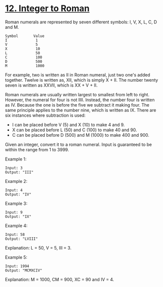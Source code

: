 [12. Integer to Roman](https://leetcode.com/problems/integer-to-roman/)
======================
Roman numerals are represented by seven different symbols: I, V, X, L, C, D and M.
```
Symbol       Value
I             1
V             5
X             10
L             50
C             100
D             500
M             1000
```

For example, two is written as II in Roman numeral, just two one's added together.
Twelve is written as, XII, which is simply X + II. The number twenty seven is written
as XXVII, which is XX + V + II.

Roman numerals are usually written largest to smallest from left to right. However,
the numeral for four is not IIII. Instead, the number four is written as IV. Because
the one is before the five we subtract it making four. The same principle applies to
the number nine, which is written as IX. There are six instances where subtraction is used:

 - I can be placed before V (5) and X (10) to make 4 and 9.
 - X can be placed before L (50) and C (100) to make 40 and 90.
 - C can be placed before D (500) and M (1000) to make 400 and 900.

Given an integer, convert it to a roman numeral. Input is guaranteed
to be within the range from 1 to 3999.

Example 1:
```
Input: 3
Output: "III"
```

Example 2:
```
Input: 4
Output: "IV"
```

Example 3:
```
Input: 9
Output: "IX"
```

Example 4:
```
Input: 58
Output: "LVIII"
```
Explanation: L = 50, V = 5, III = 3.

Example 5:
```
Input: 1994
Output: "MCMXCIV"
```
Explanation: M = 1000, CM = 900, XC = 90 and IV = 4.
